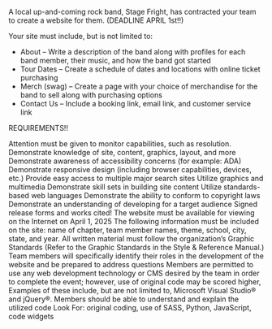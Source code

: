 A local up-and-coming rock band, Stage Fright, has contracted your team to create a website for them. (DEADLINE APRIL 1st!!)

Your site must include, but is not limited to:
- About – Write a description of the band along with profiles for each band member, their music, and how the band got started
- Tour Dates – Create a schedule of dates and locations with online ticket purchasing
- Merch (swag) – Create a page with your choice of merchandise for the band to sell along with purchasing options
- Contact Us – Include a booking link, email link, and customer service link

REQUIREMENTS!!

Attention must be given to monitor capabilities, such as resolution.
Demonstrate knowledge of site, content, graphics, layout, and more 
Demonstrate awareness of accessibility concerns (for example: ADA)
Demonstrate responsive design (including browser capabilities, devices, etc.) 
Provide easy access to multiple major search sites 
Utilize graphics and multimedia 
Demonstrate skill sets in building site content 
Utilize standards-based web languages
Demonstrate the ability to conform to copyright laws 
Demonstrate an understanding of developing for a target audience
Signed release forms and works cited!
The website must be available for viewing on the Internet on April 1, 2025
The following information must be included on the site: name of chapter, team member names, theme, school, city, state, and year.
All written material must follow the organization’s Graphic Standards (Refer to the Graphic Standards in the Style & Reference Manual.) 
Team members will specifically identify their roles in the development of the website and be prepared to address questions
Members are permitted to use any web development technology or CMS desired by the team in order to complete the event; however, use of original code may be scored higher, Examples of these include, but are not limited to, Microsoft Visual Studio® and jQuery®. Members should be able to understand and explain the utilized code
Look For: original coding, use of SASS, Python, JavaScript, code widgets
